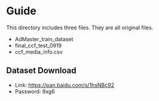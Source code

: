 # Guide
This directory includes three files. They are all original files.
- AdMaster_train_dataset
- final_ccf_test_0919
- ccf_media_info.csv

## Dataset Download
- Link: https://pan.baidu.com/s/1hsNBc92
- Password: 9xg6
